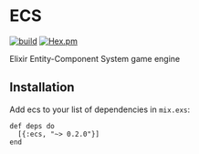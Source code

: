 # ECS

[![build](https://img.shields.io/travis/joshforisha/ecs.svg?maxAge=2592000?style=flat-square)](https://travis-ci.org/joshforisha/ecs)
[![Hex.pm](https://img.shields.io/hexpm/v/ecs.svg?maxAge=2592000?style=flat-square)](https://hex.pm/packages/ecs)

Elixir Entity-Component System game engine

## Installation

Add ecs to your list of dependencies in `mix.exs`:

    def deps do
      [{:ecs, "~> 0.2.0"}]
    end
